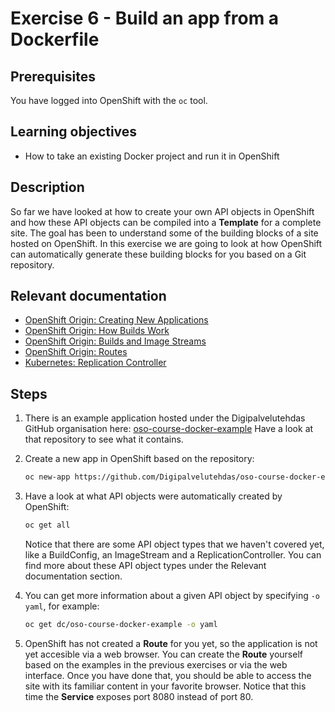 # Exercise 6 - Build an app from a Dockerfile

## Prerequisites

You have logged into OpenShift with the `oc` tool.

## Learning objectives

* How to take an existing Docker project and run it in OpenShift

## Description

So far we have looked at how to create your own API objects in OpenShift and how
these API objects can be compiled into a **Template** for a complete site. The
goal has been to understand some of the building blocks of a site hosted on
OpenShift. In this exercise we are going to look at how OpenShift can
automatically generate these building blocks for you based on a Git repository.

## Relevant documentation

* [OpenShift Origin: Creating New Applications](https://docs.openshift.org/3.6/dev_guide/application_lifecycle/new_app.html)
* [OpenShift Origin: How Builds Work](https://docs.openshift.org/3.6/dev_guide/builds/index.html)
* [OpenShift Origin: Builds and Image Streams ](https://docs.openshift.com/container-platform/3.6/architecture/core_concepts/builds_and_image_streams.html)
* [OpenShift Origin: Routes](https://docs.openshift.org/3.6/architecture/networking/routes.html)
* [Kubernetes: Replication Controller](https://kubernetes.io/docs/concepts/workloads/controllers/replicationcontroller/)

## Steps

1. There is an example application hosted under the Digipalvelutehdas GitHub
   organisation here:
   [oso-course-docker-example](https://github.com/Digipalvelutehdas/oso-course-docker-example)
   Have a look at that repository to see what it contains.

2. Create a new app in OpenShift based on the repository:
   ```bash
   oc new-app https://github.com/Digipalvelutehdas/oso-course-docker-example.git
   ```

3. Have a look at what API objects were automatically created by OpenShift:
   ```bash
   oc get all
   ```
   Notice that there are some API object types that we haven't covered yet, like
   a BuildConfig, an ImageStream and a ReplicationController. You can find more
   about these API object types under the Relevant documentation section.

4. You can get more information about a given API object by specifying
   `-o yaml`, for example:
   ```bash
   oc get dc/oso-course-docker-example -o yaml
   ```

5. OpenShift has not created a **Route** for you yet, so the application is not
   yet accesible via a web browser. You can create the **Route** yourself based
   on the examples in the previous exercises or via the web interface. Once
   you have done that, you should be able to access the site with its familiar
   content in your favorite browser. Notice that this time the **Service**
   exposes port 8080 instead of port 80.
